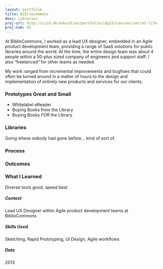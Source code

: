 ```yaml
---
layout: portfolio
title: Bibliocommons
desc: Libraries
proj-url: http://ciid.dk/education/portfolio/idp15/courses/secret-life-of-objects/projects/the-aspirational-lamp/
proj-num: 01
---
```


At BiblioCommons, I worked as a lead UX designer, embedded in an Agile product development team, providing a range of SaaS solutions for public libraries around the world. At the time, the entire design team was about 4 people within a 50-plus sized company of engineers and support staff. I also “freelanced” for other teams as needed.

My work ranged from incremental improvements and bugfixes that could often be turned around in a matter of hours to the design and implementation of entirely new products and services for our clients.

### Prototypes Great and Small

* Whitelabel eReader
* Buying Books from the Library
* Buying Books _FOR_ the Library

### Libraries

Going where nobody had gone before… kind of sort of.

### Process

### Outcomes


### What I Learned
Diverse tools good, speed best

##### Context
Lead UX Designer within Agile product development teams at BiblioCommons

##### Skills Used
Sketching, Rapid Prototyping, UI Design, Agile workflows

##### Date
2013